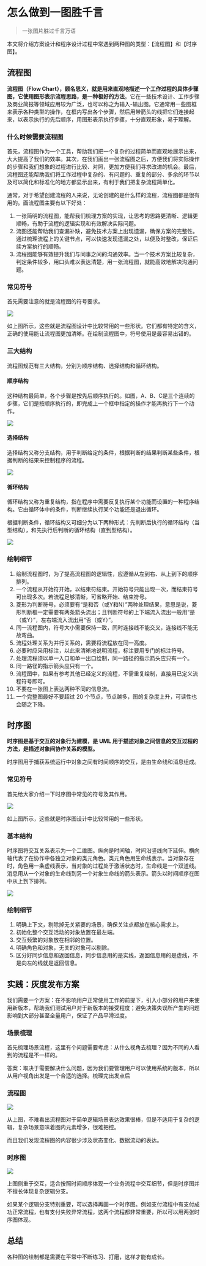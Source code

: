 # 怎么做到一图胜千言

> 一张图片胜过千言万语

本文将介绍方案设计和程序设计过程中常遇到两种图的类型：【流程图】和【时序图】。

## 流程图

**流程图（Flow Chart），顾名思义，就是用来直观地描述一个工作过程的具体步骤图，它使用图形表示流程思路，是一种极好的方法**。它在一些技术设计、工作步骤及商业简报等领域应用较为广泛，也可以称之为输入-输出图。它通常用一些图框来表示各种类型的操作，在框内写出各个步骤，然后用带箭头的线把它们连接起来，以表示执行的先后顺序，用图形表示执行步骤，十分直观形象，易于理解。

### 什么时候需要流程图

首先，流程图作为一个工具，帮助我们把一个复杂的过程简单而直观地展示出来，大大提高了我们的效率。其次，在我们画出一张流程图之后，方便我们将实际操作的步骤和我们想象的过程进行比较、对照，更加方便我们寻求改进的机会。最后，流程图还能帮助我们将工作过程中复杂的、有问题的、重复的部分、多余的环节以及可以简化和标准化的地方都显示出来，有利于我们把复杂流程简单化。

通常，对于希望创建流程的人来说，无论创建的是什么样的流程，流程图都是很有用的。画流程图主要有以下好处：

1. 一张简明的流程图，能帮我们梳理方案的实现，让思考的思路更清晰、逻辑更顺畅，有助于流程的逻辑实现和有效解决实际问题。
2. 流图还能帮助我们查漏补缺，避免技术方案上出现遗漏，确保方案的完整性。通过梳理流程上的关键节点，可以快速发现遗漏之处，以便及时整改，保证后续方案执行的顺畅。
3. 流程图能够有效提升我们与同事之间的沟通效率。当一个技术方案比较复杂，判定条件较多，用口头难以表达清楚，用一张流程图，就能高效地解决沟通问题。

### 常见符号

首先需要注意的就是流程图的符号要求。

![](./img/base.jpg)

如上图所示，这些就是流程图设计中比较常用的一些形状。它们都有特定的含义，正确的使用能让流程图更加清晰。在绘制流程图中，符号使用是最容易出错的。



### 三大结构

流程图规范有三大结构，分别为顺序结构、选择结构和循环结构。

#### 顺序结构

这种结构最简单，各个步骤是按先后顺序执行的。如图，A、B、C是三个连续的步骤，它们是按顺序执行的，即完成上一个框中指定的操作才能再执行下一个动作。

![](./img/sequence.jpg)

#### 选择结构

选择结构又称分支结构，用于判断给定的条件，根据判断的结果判断某些条件，根据判断的结果来控制程序的流程。

![](./img/select.jpg)

#### 循环结构

循环结构又称为重复结构，指在程序中需要反复执行某个功能而设置的一种程序结构。它由循环体中的条件，判断继续执行某个功能还是退出循环。

根据判断条件，循环结构又可细分为以下两种形式：先判断后执行的循环结构（当型结构），和先执行后判断的循环结构（直到型结构）。

![](./img/for.jpg)



### 绘制细节

1. 绘制流程图时，为了提高流程图的逻辑性，应遵循从左到右、从上到下的顺序排列。
2. 一个流程从开始符开始，以结束符结束。开始符号只能出现一次，而结束符号可出现多次。若流程足够清晰，可省略开始、结束符号。
3. 菱形为判断符号，必须要有“是和否（或Y和N）”两种处理结果，意思是说，菱形判断框一定需要有两条箭头流出；且判断符号的上下端流入流出一般用“是（或Y）”，左右端流入流出用“否（或Y）”。
4. 同一流程图内，符号大小需要保持一致，同时连接线不能交叉，连接线不能无故弯曲。
5. 流程处理关系为并行关系的，需要将流程放在同一高度。
6. 必要时应采用标注，以此来清晰地说明流程，标注要用专门的标注符号。
7. 处理流程须以单一入口和单一出口绘制，同一路径的指示箭头应只有一个。
8. 同一路径的指示箭头应只有一个。
9. 流程图中，如果有参考其他已经定义的流程，不需重复绘制，直接用已定义流程符号即可。
9. 不要在一张图上表达两种不同的信息流。
9. 一个完整图最好不要超过 20 个节点，节点越多，图的复杂度上升，可读性也会随之下降。



## 时序图

**时序图是基于交互的对象行为建模，是 UML 用于描述对象之间信息的交互过程的方法，是描述对象间协作关系的模型。**

时序图用于捕获系统运行中对象之间有时间顺序的交互，是由生命线和消息组成。

### 常见符号

首先给大家介绍一下时序图中常见的符号及其作用。

![](./img/base-sequence.jpg)

如上图所示，这些就是时序图设计中比较常用的一些形状。



### 基本结构

时序图将交互关系表示为一个二维图。纵向是时间轴，时间沿竖线向下延伸。横向轴代表了在协作中各独立对象的类元角色。类元角色用生命线表示。当对象存在时，角色用一条虚线表示，当对象的过程处于激活状态时，生命线是一个双道线。消息用从一个对象的生命线到另一个对象生命线的箭头表示。箭头以时间顺序在图中从上到下排列。

![](./img/template.jpg)



### 绘制细节

1. 明确上下文，剔除掉无关紧要的场景，确保关注点都放在核心需求上。
2. 初始化整个交互活动的对象放置在最左端。
3. 交互频繁的对象放在相邻的位置。
4. 明确角色和对象，无关的对象可以剔除。
5. 区分好同步信息和返回信息，同步信息用的是实线，返回信息用的是虚线，不是向左的线就是返回信息。



## 实践：灰度发布方案

我们需要一个方案：在不影响用户正常使用工作的前提下，引入小部分的用户来使用新版本，帮助我们测试用户对于新版本的接受程度；避免决策失误所产生的问题影响到大部分甚至全量用户，保证了产品平滑过度。

### 场景梳理

首先梳理场景流程，这里有个问题需要考虑：从什么视角去梳理？因为不同的人看到的流程是不一样的。

答案：取决于需要解决什么问题，因为我们要管理用户可以使用系统的版本，所以从用户视角出发是一个合适的选择。梳理完出发点后

### 流程图

![](./img/example-flow.jpg)

从上图，不难看出流程图对于简单逻辑场景表达效果很棒，但是不适用于复杂的逻辑，复杂场景意味着图内元素增多，很难把控。

而且我们发现流程图的内容很少涉及状态变化、数据流动的表达。



### 时序图



![](./img/example-user.jpg)

上图侧重于交互，适合按照时间顺序体现一个业务流程中交互细节，但是时序图并不擅长体现复杂逻辑分支。

如果某个逻辑分支特别重要，可以选择再画一个时序图。例如支付流程中有支付成功正常流程，也有支付失败异常流程，这两个流程都非常重要，所以可以用两张时序图体现。



## 总结

各种图的绘制都是需要在平常中不断练习、打磨，这样才能有成长。

